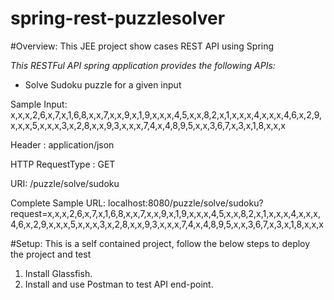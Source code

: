 # spring-rest-puzzlesolver

#Overview: 
This JEE project show cases REST API using Spring

*This RESTFul API spring application provides the following APIs:*

* Solve Sudoku puzzle for a given input

Sample Input: x,x,x,2,6,x,7,x,1,6,8,x,x,7,x,x,9,x,1,9,x,x,x,4,5,x,x,8,2,x,1,x,x,x,4,x,x,x,4,6,x,2,9,x,x,x,5,x,x,x,3,x,2,8,x,x,9,3,x,x,x,7,4,x,4,8,9,5,x,x,3,6,7,x,3,x,1,8,x,x,x

Header : application/json

HTTP RequestType : GET

URI: /puzzle/solve/sudoku

Complete Sample URL:
localhost:8080/puzzle/solve/sudoku?request=x,x,x,2,6,x,7,x,1,6,8,x,x,7,x,x,9,x,1,9,x,x,x,4,5,x,x,8,2,x,1,x,x,x,4,x,x,x,4,6,x,2,9,x,x,x,5,x,x,x,3,x,2,8,x,x,9,3,x,x,x,7,4,x,4,8,9,5,x,x,3,6,7,x,3,x,1,8,x,x,x

#Setup: 
This is a self contained project, follow the below steps to deploy the project and test

1. Install Glassfish. 
2. Install and use Postman to test API end-point. 



